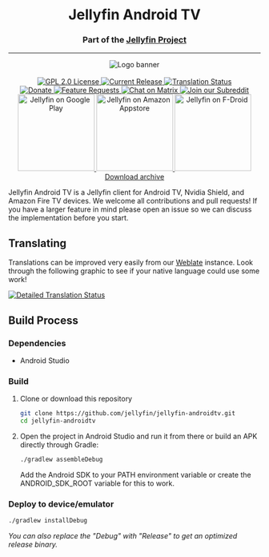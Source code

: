 <h1 align="center">Jellyfin Android TV</h1>
<h3 align="center">Part of the <a href="https://jellyfin.org">Jellyfin Project</a></h3>

---

<p align="center">
<img alt="Logo banner" src="https://raw.githubusercontent.com/jellyfin/jellyfin-ux/master/branding/SVG/banner-logo-solid.svg?sanitize=true"/>
<br/><br/>
<a href="https://github.com/jellyfin/jellyfin-androidtv">
<img alt="GPL 2.0 License" src="https://img.shields.io/github/license/jellyfin/jellyfin-androidtv.svg"/>
</a>
<a href="https://github.com/jellyfin/jellyfin-androidtv/releases">
<img alt="Current Release" src="https://img.shields.io/github/release/jellyfin/jellyfin-androidtv.svg"/>
</a>
<a href="https://translate.jellyfin.org/projects/jellyfin-android/jellyfin-androidtv/">
<img alt="Translation Status" src="https://translate.jellyfin.org/widgets/jellyfin-android/-/jellyfin-androidtv/svg-badge.svg"/>
</a>
<br/>
<a href="https://opencollective.com/jellyfin">
<img alt="Donate" src="https://img.shields.io/opencollective/all/jellyfin.svg?label=backers"/>
</a>
<a href="https://features.jellyfin.org">
<img alt="Feature Requests" src="https://img.shields.io/badge/fider-vote%20on%20features-success.svg"/>
</a>
<a href="https://matrix.to/#/+jellyfin:matrix.org">
<img alt="Chat on Matrix" src="https://img.shields.io/matrix/jellyfin:matrix.org.svg?logo=matrix"/>
</a>
<a href="https://www.reddit.com/r/jellyfin">
<img alt="Join our Subreddit" src="https://img.shields.io/badge/reddit-r%2Fjellyfin-%23FF5700.svg"/>
</a>
<br/>
<a href="https://play.google.com/store/apps/details?id=org.jellyfin.androidtv">
<img width="153" alt="Jellyfin on Google Play" src="https://jellyfin.org/images/store-icons/google-play.png"/>
</a>
<a href="https://www.amazon.com/gp/aw/d/B07TX7Z725">
<img width="153" alt="Jellyfin on Amazon Appstore" src="https://jellyfin.org/images/store-icons/amazon.png"/>
</a>
<a href="https://f-droid.org/en/packages/org.jellyfin.androidtv/">
<img width="153" alt="Jellyfin on F-Droid" src="https://jellyfin.org/images/store-icons/fdroid.png"/>
</a>
<br/>
<a href="https://repo.jellyfin.org/releases/client/androidtv/">Download archive</a>
</p>

Jellyfin Android TV is a Jellyfin client for Android TV, Nvidia Shield, and Amazon Fire TV devices.
We welcome all contributions and pull requests! If you have a larger feature in mind please open an
issue so we can discuss the implementation before you start. 

## Translating

Translations can be improved very easily from our
[Weblate](https://translate.jellyfin.org/projects/jellyfin-android/jellyfin-androidtv) instance.
Look through the following graphic to see if your native language could use some work!

<a href="https://translate.jellyfin.org/engage/jellyfin-android/">
<img alt="Detailed Translation Status" src="https://translate.jellyfin.org/widgets/jellyfin-android/-/jellyfin-androidtv/multi-auto.svg"/>
</a>

## Build Process

### Dependencies

- Android Studio

### Build

1. Clone or download this repository

   ```sh
   git clone https://github.com/jellyfin/jellyfin-androidtv.git
   cd jellyfin-androidtv
   ```

2. Open the project in Android Studio and run it from there or build an APK directly through Gradle:

   ```sh
   ./gradlew assembleDebug
   ```
   
   Add the Android SDK to your PATH environment variable or create the ANDROID_SDK_ROOT variable for
   this to work.

### Deploy to device/emulator

   ```sh
   ./gradlew installDebug
   ```

*You can also replace the "Debug" with "Release" to get an optimized release binary.*

